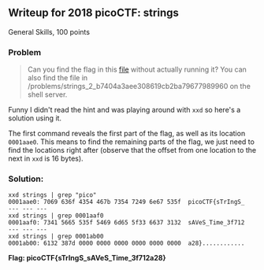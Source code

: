 ## Writeup for 2018 picoCTF: strings
General Skills, 100 points

### Problem
> Can you find the flag in this [file](https://2018shell.picoctf.com/static/22ef75638cf590f5fad3db45463883bb/strings) without actually running it? You can also find the file in /problems/strings_2_b7404a3aee308619cb2ba79677989960 on the shell server.

Funny I didn't read the hint and was playing around with `xxd` so here's a solution using it.   

The first command reveals the first part of the flag, as well as its location `0001aae0`. This means to find the remaining parts of the flag, we just need to find the locations right after (observe that the offset from one location to the next in `xxd` is 16 bytes). 

### Solution:
```
xxd strings | grep "pico"
0001aae0: 7069 636f 4354 467b 7354 7249 6e67 535f  picoCTF{sTrIngS_
--- --- --- 
xxd strings | grep 0001aaf0
0001aaf0: 7341 5665 535f 5469 6d65 5f33 6637 3132  sAVeS_Time_3f712
--- --- ---
xxd strings | grep 0001ab00
0001ab00: 6132 387d 0000 0000 0000 0000 0000 0000  a28}............
```
**Flag: picoCTF{sTrIngS_sAVeS_Time_3f712a28}**
